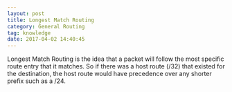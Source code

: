 ```yaml
---
layout: post
title: Longest Match Routing
category: General Routing
tag: knowledge
date: 2017-04-02 14:40:45
---
```

Longest Match Routing is the idea that a packet will follow the most specific route entry that it matches. So if there was a host route (/32) that existed for the destination, the host route would have precedence over any shorter prefix such as a /24.